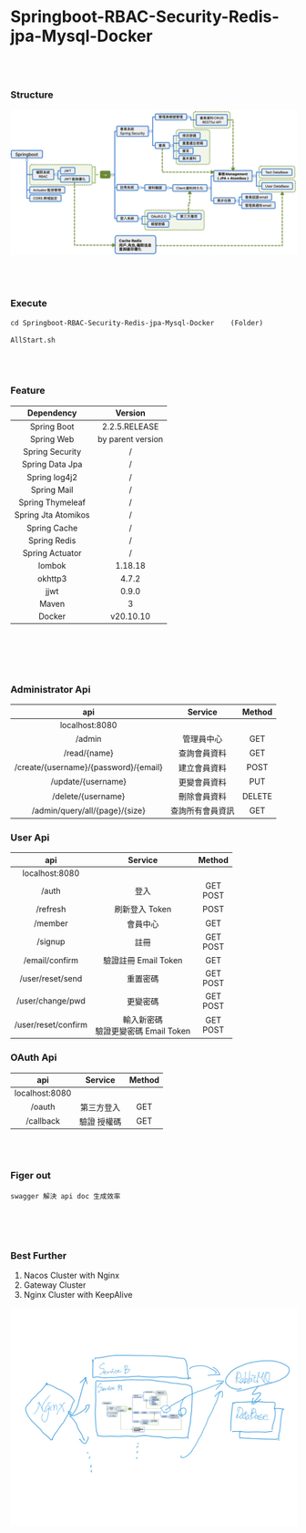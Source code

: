 # Springboot-RBAC-Security-Redis-jpa-Mysql-Docker

<br>
<br>

### Structure

![](./images/SpringBootRBAC.png)

<br>
<br>

### Execute
```
cd Springboot-RBAC-Security-Redis-jpa-Mysql-Docker    (Folder)
```
```
AllStart.sh
```

<br>
<br>

### Feature

| Dependency | Version |
| :----: | :----: |
| Spring Boot | 2.2.5.RELEASE |
| Spring Web | by parent version |
| Spring Security | / |
| Spring Data Jpa | / |
| Spring log4j2 | / |
| Spring Mail | / |
| Spring Thymeleaf | / |
| Spring Jta Atomikos | / |
| Spring Cache | / |
| Spring Redis | / |
| Spring Actuator | / |
| lombok | 1.18.18 |
| okhttp3 | 4.7.2 |
| jjwt | 0.9.0 |
| Maven| 3 |
| Docker| v20.10.10 |

<br>
<br>
<br>
<br>

### Administrator Api
| api | Service | Method |
| :----: | :----: | :----: |
| localhost:8080 |  |  |
| /admin| 管理員中心 | GET |
| /read/{name} | 查詢會員資料 | GET |
| /create/{username}/{password}/{email} | 建立會員資料 | POST |
| /update/{username} | 更變會員資料 | PUT |
| /delete/{username} | 刪除會員資料 | DELETE |
| /admin/query/all/{page}/{size} | 查詢所有會員資訊 | GET |

### User Api
| api | Service | Method |
| :----: | :----: | :----: |
| localhost:8080 |  |  |
| /auth | 登入 | GET <br> POST |
| /refresh | 刷新登入 Token | POST |
| /member | 會員中心 | GET |
| /signup | 註冊 | GET <br> POST |
| /email/confirm | 驗證註冊 Email Token | GET |
| /user/reset/send | 重置密碼 | GET <br> POST |
| /user/change/pwd | 更變密碼 | GET <br> POST |
| /user/reset/confirm |  輸入新密碼 <br> 驗證更變密碼 Email Token | GET <br> POST |

### OAuth Api
| api | Service | Method |
| :----: | :----: | :----: |
| localhost:8080 |  |  |
| /oauth | 第三方登入 | GET |
| /callback | 驗證 授權碼 | GET |

<br>
<br>

### Figer out
```
swagger 解決 api doc 生成效率


```


<br>
<br>

### Best Further
1. Nacos Cluster with Nginx
1. Gateway Cluster
1. Nginx Cluster with KeepAlive

![](./images/bestFuther.png)
